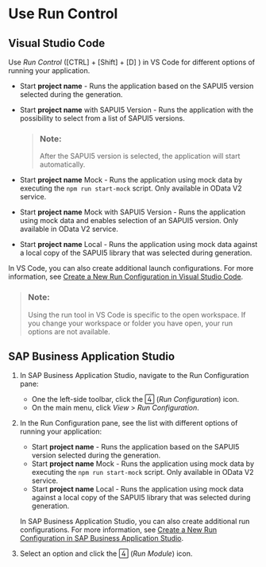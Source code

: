 <!-- loio09171c8bc3a64ec7848f0ef31770a793 -->

<link rel="stylesheet" type="text/css" href="../css/sap-icons.css"/>

# Use Run Control



<a name="loio09171c8bc3a64ec7848f0ef31770a793__section_lqw_zf5_t4b"/>

## Visual Studio Code

Use *Run Control* \([CTRL\] + [Shift\] + [D\] \) in VS Code for different options of running your application.

-   Start **project name** - Runs the application based on the SAPUI5 version selected during the generation.
-   Start **project name** with SAPUI5 Version - Runs the application with the possibility to select from a list of SAPUI5 versions.

    > ### Note:  
    > After the SAPUI5 version is selected, the application will start automatically.

-   Start **project name** Mock - Runs the application using mock data by executing the `npm run start-mock` script. Only available in OData V2 service.
-   Start **project name** Mock with SAPUI5 Version - Runs the application using mock data and enables selection of an SAPUI5 version. Only available in OData V2 service.
-   Start **project name** Local - Runs the application using mock data against a local copy of the SAPUI5 library that was selected during generation.

In VS Code, you can also create additional launch configurations. For more information, see [Create a New Run Configuration in Visual Studio Code](create-a-new-run-configuration-in-visual-studio-code-3b1f37e.md).

> ### Note:  
> Using the run tool in VS Code is specific to the open workspace. If you change your workspace or folder you have open, your run options are not available.



<a name="loio09171c8bc3a64ec7848f0ef31770a793__section_djd_yms_v4b"/>

## SAP Business Application Studio

1.  In SAP Business Application Studio, navigate to the Run Configuration pane:

    -   One the left-side toolbar, click the <span class="SAP-icons-V5"></span> \(*Run Configuration*\) icon.
    -   On the main menu, click *View* \> *Run Configuration*.

2.  In the Run Configuration pane, see the list with different options of running your application:

    -   Start **project name** - Runs the application based on the SAPUI5 version selected during the generation.
    -   Start **project name** Mock - Runs the application using mock data by executing the `npm run start-mock` script. Only available in OData V2 service.
    -   Start **project name** Local - Runs the application using mock data against a local copy of the SAPUI5 library that was selected during generation.

    In SAP Business Application Studio, you can also create additional run configurations. For more information, see [Create a New Run Configuration in SAP Business Application Studio](create-a-new-run-configuration-in-sap-business-application-studio-05f2a9e.md).

3.  Select an option and click the <span class="SAP-icons-V5"></span> \(*Run Module*\) icon.

